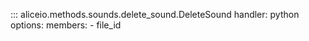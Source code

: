 ::: aliceio.methods.sounds.delete_sound.DeleteSound
    handler: python
    options:
      members:
        - file_id
